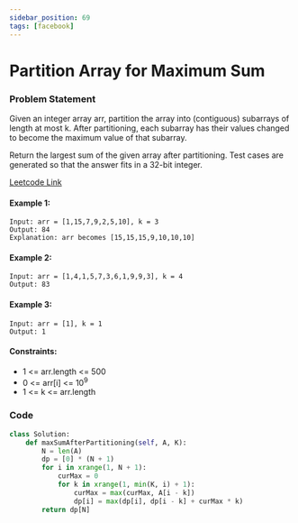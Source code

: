 ```yaml
---
sidebar_position: 69
tags: [facebook]
---
```


# Partition Array for Maximum Sum

### Problem Statement

Given an integer array arr, partition the array into (contiguous) subarrays of length at most k. After partitioning, each subarray has their values changed to become the maximum value of that subarray.

Return the largest sum of the given array after partitioning. Test cases are generated so that the answer fits in a 32-bit integer.

[Leetcode Link](https://leetcode.com/problems/partition-array-for-maximum-sum/)

#### Example 1:

```
Input: arr = [1,15,7,9,2,5,10], k = 3
Output: 84
Explanation: arr becomes [15,15,15,9,10,10,10]
```

#### Example 2:

```
Input: arr = [1,4,1,5,7,3,6,1,9,9,3], k = 4
Output: 83
```

#### Example 3:

```
Input: arr = [1], k = 1
Output: 1
```

#### Constraints:

- 1 <= arr.length <= 500
- 0 <= arr[i] <= 10<sup>9</sup>
- 1 <= k <= arr.length

### Code

```python title="Python Code"
class Solution:
    def maxSumAfterPartitioning(self, A, K):
        N = len(A)
        dp = [0] * (N + 1)
        for i in xrange(1, N + 1):
            curMax = 0
            for k in xrange(1, min(K, i) + 1):
                curMax = max(curMax, A[i - k])
                dp[i] = max(dp[i], dp[i - k] + curMax * k)
        return dp[N]
```
